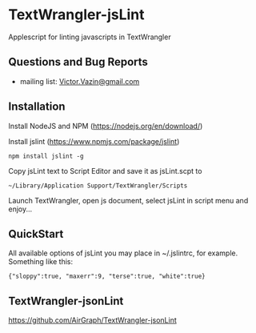 # TextWrangler-jsLint
Applescript for linting javascripts in TextWrangler

## Questions and Bug Reports
* mailing list: Victor.Vazin@gmail.com

## Installation
Install NodeJS and NPM (https://nodejs.org/en/download/) 

Install jslint (https://www.npmjs.com/package/jslint)
```
npm install jslint -g
```
Copy jsLint text to Script Editor and save it as jsLint.scpt to
```
~/Library/Application Support/TextWrangler/Scripts
```
Launch TextWrangler, open js document, select jsLint in script menu and enjoy...

## QuickStart
All available options of jsLint you may place in ~/.jslintrc, for example.
Something like this:
```
{"sloppy":true, "maxerr":9, "terse":true, "white":true}
```

## TextWrangler-jsonLint
https://github.com/AirGraph/TextWrangler-jsonLint
